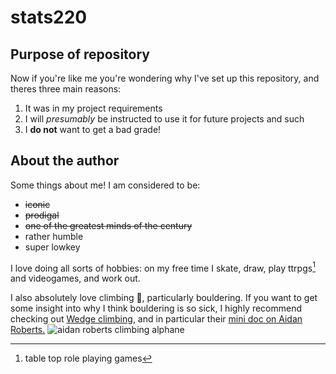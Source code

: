 # stats220

## Purpose of repository
Now if you're like me you're wondering why I've set up this repository,
and theres three main reasons:
1. It was in my project requirements
2. I will *presumably* be instructed to use it for future projects and such
3. I **do not** want to get a bad grade!

## About the author
Some things about me! I am considered to be:
- ~~iconic~~
- ~~prodigal~~
- ~~one of the greatest minds of the century~~
- rather humble
- super lowkey

I love doing all sorts of hobbies: on my free time I skate, draw, play ttrpgs[^1] and videogames, and work out.

[^1]: table top role playing games

I also absolutely love climbing 🧗, particularly bouldering. If you want to get some insight into why I think bouldering is so sick, I highly recommend checking out 
[Wedge climbing](https://www.youtube.com/@WEDGECLIMBING), and in particular their [mini doc on Aidan Roberts.](https://youtu.be/zilINHowP2g?si=NTWvHNw1PhDKJcmJ)
![aidan roberts climbing alphane](https://cdn.climbing.com/wp-content/uploads/2022/11/0H1A8980HIGH-RES-scaled.jpg)
